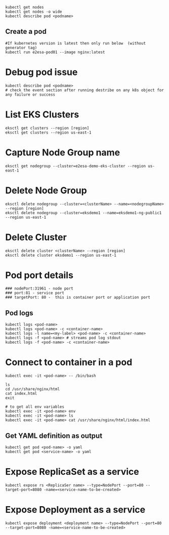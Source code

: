 
```
kubectl get nodes
kubectl get nodes -o wide
kubectl describe pod <podname>
```

## Create a pod

```
#If kubernetes version is latest then only run below  (without generator tag)
kubectl run e2esa-pod01 --image nginx:latest
```

# Debug pod issue
```
kubectl describe pod <podname>
# check the event section after running destribe on any k8s object for any failure or success
```

# List EKS Clusters
```
eksctl get clusters --region [region]
eksctl get clusters --region us-east-1
```

# Capture Node Group name
```
eksctl get nodegroup --cluster=e2esa-demo-eks-cluster --region us-east-1
```

# Delete Node Group
```
eksctl delete nodegroup --cluster=<clusterName> --name=<nodegroupName>  --region [region]
eksctl delete nodegroup --cluster=eksdemo1 --name=eksdemo1-ng-public1 --region us-east-1
```
  
# Delete Cluster
```
eksctl delete cluster <clusterName> --region [region]
eksctl delete cluster eksdemo1 --region us-east-1
```

# Pod port details

```
### nodePort:31961 - node port
### port:81 - service port
### targetPort: 80 -  this is container port or application port
```

## Pod logs

```
kubectl logs <pod-name> 
kubectl logs <pod-name> -c <container-name>
kubectl logs -l name=<my-label> <pod-name> -c <container-name>
kubectl logs -f <pod-name> # streams pod log stdout 
kubectl logs -f <pod-name> -c <container-name>
```
# Connect to container in a pod

```
kubectl exec -it <pod-name> -- /bin/bash

ls
cd /usr/share/nginx/html
cat index.html
exit

# to get all env variables
kubectl exec -it <pod-name> env
kubectl exec -it <pod-name> ls
kubectl exec -it <pod-name> cat /usr/share/nginx/html/index.html
```

## Get YAML definition as output

```
kubectl get pod <pod-name> -o yaml
kubectl get pod <service-name> -o yaml
```

# Expose ReplicaSet as a service
```
kubectl expose rs <ReplicaSer name> --type=NodePort --port=80 --target-port=8080 -name=<service-name-to-be-created>
```
# Expose Deployment as a service
```
kubectl expose deployment <deployment name> --type=NodePort --port=80 --target-port=8080 -name=<service-name-to-be-created>
```


 
